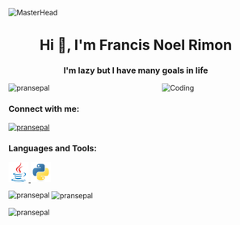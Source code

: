 ![MasterHead](https://i.pinimg.com/originals/32/3d/34/323d34e5fda59b93fbc713bbacbc07d3.gif)
<h1 align="center">Hi 👋, I'm Francis Noel Rimon</h1>
<h3 align="center">I'm lazy but I have many goals in life</h3>
<img align="right" alt="Coding" width="200" src="https://bestanimations.com/Computers/funny-computer-animated-gif-53.gif">

<p align="left"> <img src="https://komarev.com/ghpvc/?username=pransepal&label=Profile%20views&color=0e75b6&style=flat" alt="pransepal" /> </p>

<h3 align="left">Connect with me:</h3>
<p align="left">
<a href="https://instagram.com/pransepal" target="blank"><img align="center" src="https://raw.githubusercontent.com/rahuldkjain/github-profile-readme-generator/master/src/images/icons/Social/instagram.svg" alt="pransepal" height="30" width="40" /></a>
</p>

<h3 align="left">Languages and Tools:</h3>
<p align="left"> <a href="https://www.java.com" target="_blank" rel="noreferrer"> <img src="https://raw.githubusercontent.com/devicons/devicon/master/icons/java/java-original.svg" alt="java" width="40" height="40"/> </a> <a href="https://www.python.org" target="_blank" rel="noreferrer"> <img src="https://raw.githubusercontent.com/devicons/devicon/master/icons/python/python-original.svg" alt="python" width="40" height="40"/> </a> </p>

<p><img align="left" src="https://github-readme-stats.vercel.app/api/top-langs?username=pransepal&show_icons=true&locale=en&layout=compact" alt="pransepal" /></p>

<p>&nbsp;<img align="center" src="https://github-readme-stats.vercel.app/api?username=pransepal&show_icons=true&locale=en" alt="pransepal" /></p>

<p><img align="center" src="https://github-readme-streak-stats.herokuapp.com/?user=pransepal&" alt="pransepal" /></p>
